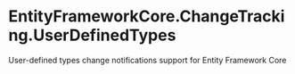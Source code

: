 # EntityFrameworkCore.ChangeTracking.UserDefinedTypes
User-defined types change notifications support for Entity Framework Core

